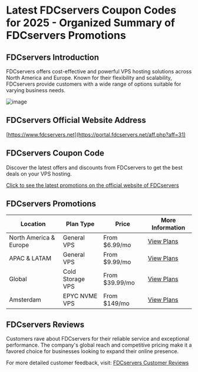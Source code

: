# Latest FDCservers Coupon Codes for 2025 - Organized Summary of FDCservers Promotions

## FDCservers Introduction
FDCservers offers cost-effective and powerful VPS hosting solutions across North America and Europe. Known for their flexibility and scalability, FDCservers provide customers with a wide range of options suitable for varying business needs.

![image](https://github.com/kennylemen/FDCservers/assets/167681279/c89ebed6-7b5c-42a1-a22e-24cc82e55968)

## FDCservers Official Website Address
[https://www.fdcservers.net](https://portal.fdcservers.net/aff.php?aff=31)

## FDCservers Coupon Code
Discover the latest offers and discounts from FDCservers to get the best deals on your VPS hosting.

[Click to see the latest promotions on the official website of FDCservers](https://portal.fdcservers.net/aff.php?aff=31)

## FDCservers Promotions

| Location          | Plan Type       | Price         | More Information                         |
|-------------------|-----------------|---------------|------------------------------------------|
| North America & Europe | General VPS     | From $6.99/mo | [View Plans](https://portal.fdcservers.net/aff.php?aff=31) |
| APAC & LATAM      | General VPS     | From $9.99/mo | [View Plans](https://portal.fdcservers.net/aff.php?aff=31) |
| Global            | Cold Storage VPS| From $39.99/mo| [View Plans](https://portal.fdcservers.net/aff.php?aff=31) |
| Amsterdam         | EPYC NVME VPS   | From $149/mo  | [View Plans](https://portal.fdcservers.net/aff.php?aff=31) |

## FDCservers Reviews
Customers rave about FDCservers for their reliable service and exceptional performance. The company's global reach and competitive pricing make it a favored choice for businesses looking to expand their online presence.

For more detailed customer feedback, visit:
[FDCservers Customer Reviews](https://portal.fdcservers.net/aff.php?aff=31)
